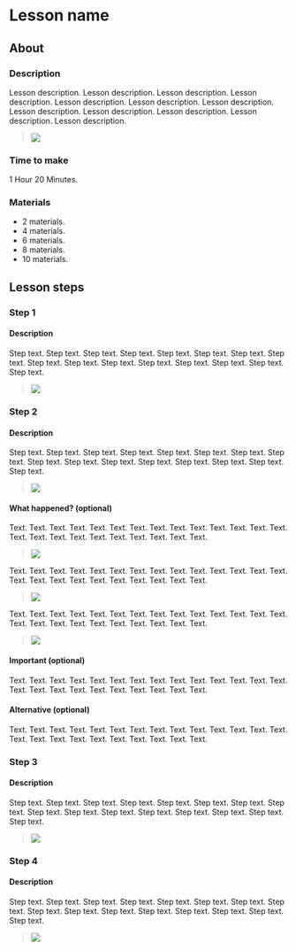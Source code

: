 # Lesson name

## About

### Description

Lesson description. Lesson description. Lesson description.
Lesson description. Lesson description. Lesson description.
Lesson description. Lesson description. Lesson description.
Lesson description. Lesson description. Lesson description.

> ![](course-name/lesson1-name/image.png)

### Time to make

1 Hour 20 Minutes.

### Materials

- 2 materials.
- 4 materials.
- 6 materials.
- 8 materials.
- 10 materials.

## Lesson steps

### Step 1

#### Description

Step text. Step text. Step text. Step text. 
Step text. Step text. Step text. Step text. 
Step text. Step text. Step text. Step text. 
Step text. Step text. Step text. Step text. 

> ![](course-name/lesson1-name/step1.png)

### Step 2

#### Description

Step text. Step text. Step text. Step text. 
Step text. Step text. Step text. Step text. 
Step text. Step text. Step text. Step text. 
Step text. Step text. Step text. Step text. 

> ![](course-name/lesson1-name/step2.png)

#### What happened? (optional)

Text. Text. Text. Text. Text. Text. Text. Text.
Text. Text. Text. Text. Text. Text. Text. Text. 
Text. Text. Text. Text. Text. Text. Text. Text.   

> ![](course-name/lesson1-name/extra/step2/extra1.png)

Text. Text. Text. Text. Text. Text. Text. Text.
Text. Text. Text. Text. Text. Text. Text. Text. 
Text. Text. Text. Text. Text. Text. Text. Text.    

> ![](course-name/lesson1-name/extra/step2/extra2.png)

Text. Text. Text. Text. Text. Text. Text. Text.
Text. Text. Text. Text. Text. Text. Text. Text. 
Text. Text. Text. Text. Text. Text. Text. Text.    

> ![](course-name/lesson1-name/extra/step2/extra3.png)

#### Important (optional)

Text. Text. Text. Text. Text. Text. Text. Text.
Text. Text. Text. Text. Text. Text. Text. Text. 
Text. Text. Text. Text. Text. Text. Text. Text.  

#### Alternative (optional)

Text. Text. Text. Text. Text. Text. Text. Text.
Text. Text. Text. Text. Text. Text. Text. Text. 
Text. Text. Text. Text. Text. Text. Text. Text.

### Step 3

#### Description

Step text. Step text. Step text. Step text. 
Step text. Step text. Step text. Step text. 
Step text. Step text. Step text. Step text. 
Step text. Step text. Step text. Step text. 

> ![](course-name/lesson1-name/step3.png)

### Step 4

#### Description

Step text. Step text. Step text. Step text. 
Step text. Step text. Step text. Step text. 
Step text. Step text. Step text. Step text. 
Step text. Step text. Step text. Step text. 

> ![](course-name/lesson1-name/step4.png)
